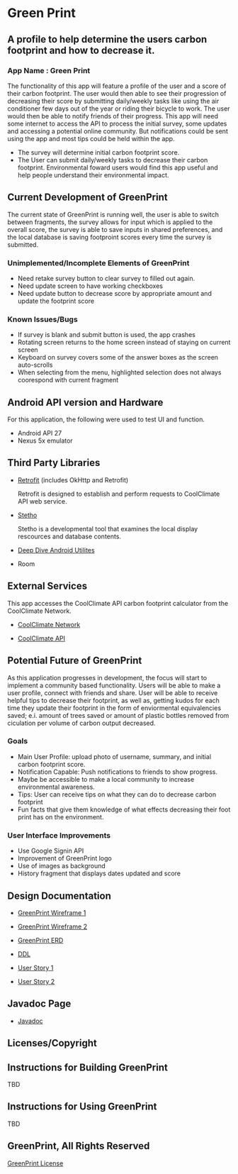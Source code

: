 # Green Print

## A profile to help determine the users carbon footprint and how to decrease it.

### App Name : Green Print

The functionality of this app will feature a profile of the user and a score of their carbon footprint. The user would then able to see their progression of decreasing their score by submitting daily/weekly tasks like using the air conditioner few days out of the year or riding their bicycle to work. The user would then be able to notify friends of their progress. 
This app will need some internet to access the API to process the initial survey, some updates and accessing a potential online community. But notifications could be sent using the app and most tips could be held within the app.
+ The survey will determine initial carbon footprint score. 
+ The User can submit daily/weekly tasks to decrease their carbon footprint.
Environmental foward users would find this app useful and help people understand their environmental impact.

## Current Development of GreenPrint

The current state of GreenPrint is running well, the user is able to switch between fragments, the survey allows for input which is applied to the overall score, the survey is able to save inputs in shared preferences, and the local database is saving footproint scores every time the survey is submitted.
### Unimplemented/Incomplete Elements of GreenPrint
+ Need retake survey button to clear survey to filled out again.
+ Need update screen to have working checkboxes
+ Need update button to decrease score by appropriate amount and update the footprint score

### Known Issues/Bugs

+ If survey is blank and submit button is used, the app crashes
+ Rotating screen returns to the home screen instead of staying on current screen
+ Keyboard on survey covers some of the answer boxes as the screen auto-scrolls
+ When selecting from the menu, highlighted selection does not always coorespond with current fragment 

## Android API version and Hardware

For this application, the following were used to test UI and function.
+ Android API 27
+ Nexus 5x emulator

## Third Party Libraries

+ [Retrofit](https://square.github.io/retrofit/) (includes OkHttp and Retrofit)

  Retrofit is designed to establish and perform requests to CoolClimate API web service.
  
+ [Stetho](https://github.com/facebook/stetho/blob/master/README.md)

  Stetho is a developmental tool that examines the local display rescources and database contents.

+ [Deep Dive Android Utilites](https://github.com/deep-dive-coding-java/android-utilities/blob/master/README.md)

+ Room
  

## External Services

This app accesses the CoolClimate API carbon footprint calculator from the CoolClimate Network.

+ [CoolClimate Network](https://coolclimate.org/index)

+ [CoolClimate API](https://coolclimate.org/api)

## Potential Future of GreenPrint

As this application progresses in development, the focus will start to implement a community based functionality. Users will be able to make a user profile, connect with friends and share. User will be able to receive helpful tips to decrease their footprint, as well as, getting kudos for each time they update their footprint in the form of enviormental equivalencies saved; e.i. amount of trees saved or amount of plastic bottles removed from ciculation per volume of carbon output decreased.

### Goals

+ Main User Profile: upload photo of username, summary, and initial carbon footprint score.
+ Notification Capable: Push notifications to friends to show progress.
+ Maybe be accessible to make a local community to increase environmental awareness.
+ Tips: User can receive tips on what they can do to decrease carbon footprint
+ Fun facts that give them knowledge of what effects decreasing their foot print has on the environment.

### User Interface Improvements

+ Use Google Signin API 
+ Improvement of GreenPrint logo
+ Use of images as background
+ History fragment that displays dates updated and score


## Design Documentation

+ [GreenPrint Wireframe 1](docs/Green_Print_WireFrame1.pdf)

+ [GreenPrint Wireframe 2](docs/Green_Print_WireFrame2.pdf)

+ [GreenPrint ERD](docs/GreenPrint_ERD.pdf)

+ [DDL](docs/ddl.md)

+ [User Story 1](docs/UserStory1.md)

+ [User Story 2](docs/UserStory2.md)

## Javadoc Page

+ [Javadoc](docs/api)

## Licenses/Copyright


## Instructions for Building GreenPrint
TBD

## Instructions for Using GreenPrint
TBD

## GreenPrint, All Rights Reserved

[GreenPrint License](LICENSE)
